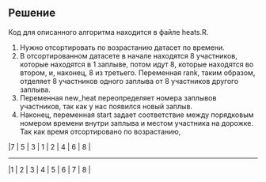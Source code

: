 ## Решение

Код для описанного алгоритма находится в файле heats.R.

1) Нужно отсортировать по возрастанию датасет по времени.
2) В отсортированном датасете в начале находятся 8 участников, которые находятся в 1 заплыве, потом идут 8, которые находятся во втором, и, наконец, 8 из третьего.
Переменная rank, таким образом, отделяет 8 участников одного заплыва от 8 участников другого заплыва.
3) Переменная new_heat переопределяет номера заплывов участников, так как у нас появился новый заплыв.
4) Наконец, переменная start задает соответствие между порядковым номером времени внутри заплыва и местом участника на дорожке. Так как время отсортировано по возрастанию, 

|7 | 5 | 3 | 1 | 2 | 4 | 6 | 8 |
________________________________
|1 | 2 | 3 | 4 | 5 | 6 | 7 | 8 |

